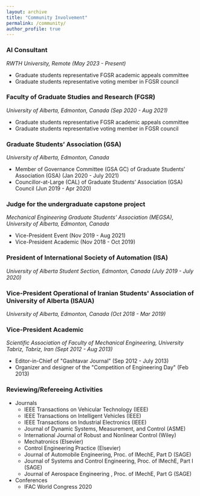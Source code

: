 ```yaml
---
layout: archive
title: "Community Involvement"
permalink: /community/
author_profile: true
---
```


### AI Consultant

_RWTH University, Remote (May 2023 - Present)_

- Graduate students representative FGSR academic appeals committee
- Graduate students representative voting member in FGSR council

### Faculty of Graduate Studies and Research (FGSR)

_University of Alberta, Edmonton, Canada (Sep 2020 - Aug 2021)_

- Graduate students representative FGSR academic appeals committee
- Graduate students representative voting member in FGSR council

### Graduate Students’ Association (GSA)

_University of Alberta, Edmonton, Canada_

- Member of Governance Committee (GSA GC) of Graduate Students’ Association (GSA) (Jan 2020 - July 2021)
- Councillor-at-Large (CAL) of Graduate Students’ Association (GSA) Council (Jun 2019 - Apr 2020)

### Judge for the undergraduate capstone project

_Mechanical Engineering Graduate Students’ Association (MEGSA), University of Alberta, Edmonton, Canada_

- Vice-President Event (Nov 2019 - Aug 2021)
- Vice-President Academic (Nov 2018 - Oct 2019)

### President of International Society of Automation (ISA)

_University of Alberta Student Section, Edmonton, Canada (July 2019 - July 2020)_

### Vice-President Operational of Iranian Students' Association of University of Alberta (ISAUA)

_University of Alberta, Edmonton, Canada (Oct 2018 - Mar 2019)_

### Vice-President Academic

_Scientific Association of Faculty of Mechanical Engineering, University Tabriz, Tabriz, Iran (Sept 2012 - Aug 2013)_

- Editor-in-Chief of "Gashtavar Journal" (Sep 2012 - July 2013)
- Organizer and designer of the "Competition of Engineering Day" (Feb 2013)

### Reviewing/Refereeing Activities

- Journals
  - IEEE Transactions on Vehicular Technology (IEEE)
  - IEEE Transactions on Intelligent Vehicles (IEEE)
  - IEEE Transactions on Industrial Electronics (IEEE)
  - Journal of Dynamic Systems, Measurement, and Control (ASME)
  - International Journal of Robust and Nonlinear Control (Wiley)
  - Mechatronics (Elsevier)
  - Control Engineering Practice (Elsevier)
  - Journal of Automobile Engineering, Proc. of IMechE, Part D (SAGE)
  - Journal of Systems and Control Engineering, Proc. of IMechE, Part I (SAGE)
  - Journal of Aerospace Engineering , Proc. of IMechE, Part G (SAGE)
- Conferences
  - IFAC World Congress 2020

